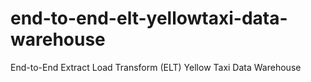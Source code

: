 # end-to-end-elt-yellowtaxi-data-warehouse
End-to-End Extract Load Transform (ELT) Yellow Taxi Data Warehouse
